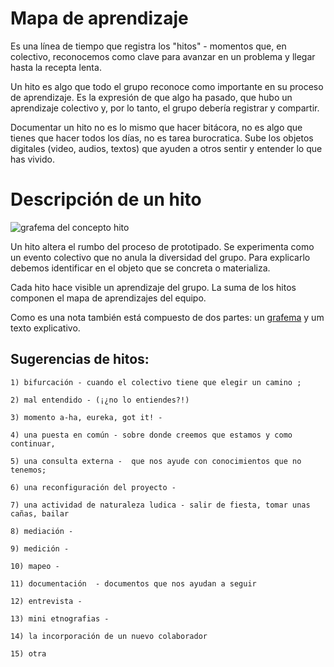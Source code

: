 # Mapa de aprendizaje

Es una línea de tiempo que registra los "hitos" - momentos que, en colectivo, reconocemos como clave para avanzar en un problema y llegar hasta la recepta lenta.

Un hito es algo que todo el grupo reconoce como importante en su proceso de aprendizaje. Es la expresión de que algo ha pasado, que hubo un aprendizaje colectivo y, por lo tanto, el grupo debería registrar y compartir.

Documentar un hito no es lo mismo que hacer bitácora, no es algo que tienes que hacer todos los días, no es tarea burocratica. Sube los objetos digitales (video, audios, textos) que ayuden a otros sentir y entender lo que has vivido.


# Descripción de un hito

![grafema del concepto hito](https://github.com/docART/documentacion/blob/recipe/prototyping/grafemas/grafema_hito.jpeg)

Un hito altera el rumbo del proceso de prototipado. Se experimenta como un evento colectivo que no anula la diversidad del grupo. Para explicarlo debemos identificar en el objeto que se concreta o materializa.

Cada hito hace visible un aprendizaje del grupo. La suma de los hitos componen el mapa de aprendizajes del equipo.

Como es una nota también está compuesto de dos partes: un [grafema](https://github.com/docART/documentacion/blob/recipe/prototyping/05_nocion_de_grafema.md) y um texto explicativo.


## Sugerencias de hitos:

    1) bifurcación - cuando el colectivo tiene que elegir un camino ;

    2) mal entendido - (¡¿no lo entiendes?!)

    3) momento a-ha, eureka, got it! -  

    4) una puesta en común - sobre donde creemos que estamos y como continuar,

    5) una consulta externa -  que nos ayude con conocimientos que no tenemos;

    6) una reconfiguración del proyecto -

    7) una actividad de naturaleza ludica - salir de fiesta, tomar unas cañas, bailar

    8) mediación -

    9) medición -

    10) mapeo -

    11) documentación  - documentos que nos ayudan a seguir

    12) entrevista -

    13) mini etnografias -

    14) la incorporación de un nuevo colaborador

    15) otra
